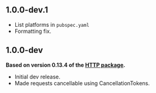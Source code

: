 ## 1.0.0-dev.1

* List platforms in `pubspec.yaml`
* Formatting fix.

## 1.0.0-dev
**Based on version 0.13.4 of the [HTTP package](https://pub.dev/packages/http/versions/0.13.4).**

* Initial dev release.
* Made requests cancellable using CancellationTokens.
